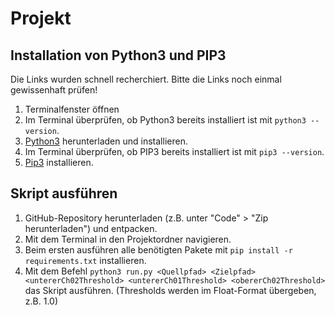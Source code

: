 # Projekt

## Installation von Python3 und PIP3
Die Links wurden schnell recherchiert. Bitte die Links noch einmal gewissenhaft prüfen!
1. Terminalfenster öffnen
2. Im Terminal überprüfen, ob Python3 bereits installiert ist mit `python3 --version`.
3. [Python3](https://www.python.org/) herunterladen und installieren. 
4. Im Terminal überprüfen, ob PIP3 bereits installiert ist mit `pip3 --version`.
5. [Pip3](https://pip.pypa.io/en/stable/) installieren.

## Skript ausführen
1. GitHub-Repository herunterladen (z.B. unter "Code" > "Zip herunterladen") und entpacken.
2. Mit dem Terminal in den Projektordner navigieren.
2. Beim ersten ausführen alle benötigten Pakete mit `pip install -r requirements.txt` installieren.
3. Mit dem Befehl `python3 run.py <Quellpfad> <Zielpfad> <untererCh02Threshold> <untererCh01Threshold> <obererCh02Threshold>` das Skript ausführen. (Thresholds werden im Float-Format übergeben, z.B. 1.0)
